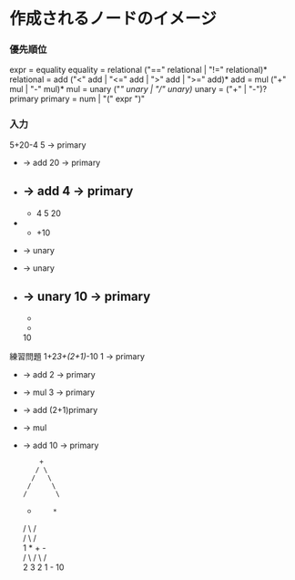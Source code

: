 # 作成されるノードのイメージ
### 優先順位
expr       = equality
equality   = relational ("==" relational | "!=" relational)*
relational = add ("<" add | "<=" add | ">" add | ">=" add)*
add        = mul ("+" mul | "-" mul)*
mul        = unary ("*" unary | "/" unary)*
unary      = ("+" | "-")? primary
primary    = num | "(" expr ")"

### 入力
5+20-4
5 -> primary
+ -> add
20 -> primary
- -> add
4 -> primary
    -    
  +    4
5  20    


- - +10
- -> unary
- -> unary
+ -> unary
10 -> primary
  -
  -
  +
  10


練習問題
1+2*3+(2+1)*-10
1 -> primary
+ -> add
2 -> primary
* -> mul
3 -> primary
+ -> add
(2+1)primary
* -> mul
- -> add
10 -> primary

          +         
         / \
        /   \
       /     \
      /       \
     +         *     
    / \       / \
   /   \     /   \
  1     *   +     -   
       / \  / \  /  \
      2   3 2  1 -  10
